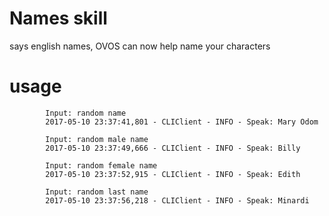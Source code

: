 # Names skill

says english names, OVOS can now help name your characters

# usage

            Input: random name
            2017-05-10 23:37:41,801 - CLIClient - INFO - Speak: Mary Odom

            Input: random male name
            2017-05-10 23:37:49,666 - CLIClient - INFO - Speak: Billy

            Input: random female name
            2017-05-10 23:37:52,915 - CLIClient - INFO - Speak: Edith

            Input: random last name
            2017-05-10 23:37:56,218 - CLIClient - INFO - Speak: Minardi
